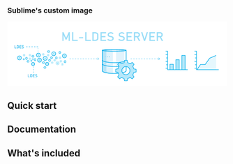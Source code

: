 
### Sublime's custom image
<p align="center">
  <img src="https://github.com/samuvack/ML-LDES-server/blob/master/images/logo.png?raw=true" alt="Sublime's custom image"/>
</p>


## Quick start


## Documentation



## What's included




